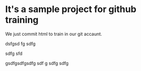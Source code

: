 # It's a sample project for github training 


We just commit html to train in our git accaunt.


dsfgsd
fg
sdfg

sdfg
sfd


gsdfgsdfgsdfg
sdf
g
sdfg
sdfg

